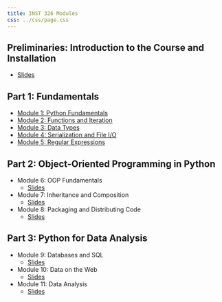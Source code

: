 ```yaml
---
title: INST 326 Modules
css: ../css/page.css
---
```


## Preliminaries: Introduction to the Course and Installation

- [Slides](introduction)

## Part 1: Fundamentals

- [Module 1: Python Fundamentals](module01)
- [Module 2: Functions and Iteration](module02)
- [Module 3: Data Types](module03)
- [Module 4: Serialization and File I/O](module04)
- [Module 5: Regular Expressions](module05)

## Part 2: Object-Oriented Programming in Python

- Module 6: OOP Fundamentals
    - [Slides](module06)
- Module 7: Inheritance and Composition
    - [Slides](module07)
- Module 8: Packaging and Distributing Code
    - [Slides](module08)

## Part 3: Python for Data Analysis

- Module 9: Databases and SQL
    - [Slides](module09)
- Module 10: Data on the Web
    - [Slides](module10)
- Module 11: Data Analysis
    - [Slides](module11)
